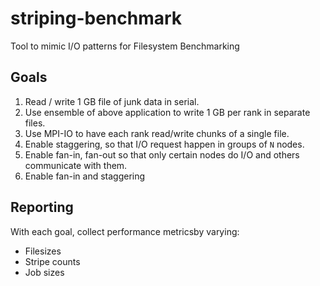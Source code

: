 striping-benchmark
==================

Tool to mimic I/O patterns for Filesystem Benchmarking

## Goals

1. Read / write 1 GB file of junk data in serial.
1. Use ensemble of above application to write 1 GB per rank in separate files.
1. Use MPI-IO to have each rank read/write chunks of a single file.
1. Enable staggering, so that I/O request happen in groups of `N` nodes.
1. Enable fan-in, fan-out so that only certain nodes do I/O and others communicate with them.
1. Enable fan-in and staggering

## Reporting

With each goal, collect performance metricsby varying:

* Filesizes
* Stripe counts
* Job sizes
